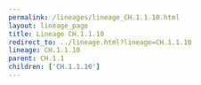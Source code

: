 ```yaml
---
permalink: /lineages/lineage_CH.1.1.10.html
layout: lineage_page
title: Lineage CH.1.1.10
redirect_to: ../lineage.html?lineage=CH.1.1.10
lineage: CH.1.1.10
parent: CH.1.1
children: ['CH.1.1.10']
---
```

